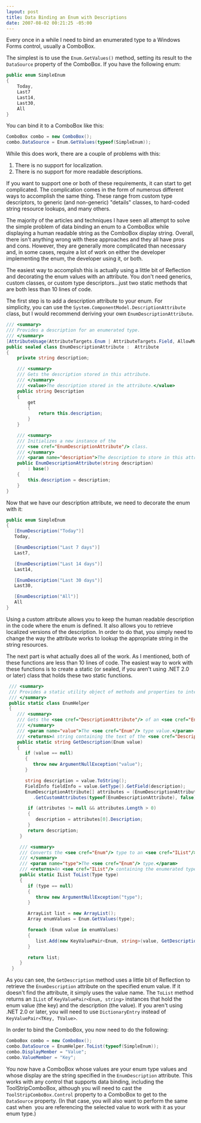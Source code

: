 ```yaml
---
layout: post
title: Data Binding an Enum with Descriptions
date: 2007-08-02 00:21:25 -05:00
---
```


Every once in a while I need to bind an enumerated type to a Windows Forms control, usually a ComboBox. 

The simplest is to use the `Enum.GetValues()` method, setting its result to the `DataSource` property of the ComboBox. If you have the following enum:

```csharp
public enum SimpleEnum
{
    Today,
    Last7
    Last14,
    Last30,
    All
}
```

You can bind it to a ComboBox like this:

```csharp
ComboBox combo = new ComboBox();
combo.DataSource = Enum.GetValues(typeof(SimpleEnum));
```

While this does work, there are a couple of problems with this:

1.  There is no support for localization. 
2.  There is no support for more readable descriptions.

If you want to support one or both of these requirements, it can start to get complicated. The complication comes in the form of numerous different ways to accomplish the same thing. These range from custom type descriptors, to generic (and non-generic) "details" classes, to hard-coded string resource lookups, and many others.

The majority of the articles and techniques I have seen all attempt to solve the simple problem of data binding an enum to a ComboBox while displaying a human readable string as the ComboBox display string. Overall, there isn't anything wrong with these approaches and they all have pros and cons. However, they are generally more complicated than necessary and, in some cases, require a lot of work on either the developer implementing the enum, the developer using it, or both.

The easiest way to accomplish this is actually using a little bit of Reflection and decorating the enum values with an attribute. You don't need generics, custom classes, or custom type descriptors...just two static methods that are both less than 10 lines of code.

The first step is to add a description attribute to your enum. For simplicity, you can use the `System.ComponentModel.DescriptionAttribute` class, but I would recommend deriving your own `EnumDescriptionAttribute`.

```csharp
/// <summary>
/// Provides a description for an enumerated type.
/// </summary>
[AttributeUsage(AttributeTargets.Enum | AttributeTargets.Field, AllowMultiple = false)]
public sealed class EnumDescriptionAttribute :  Attribute
{
    private string description;

    /// <summary>
    /// Gets the description stored in this attribute.
    /// </summary>
    /// <value>The description stored in the attribute.</value>
    public string Description
    {
        get
        {
            return this.description;
        }
    }

    /// <summary>
    /// Initializes a new instance of the 
    /// <see cref="EnumDescriptionAttribute"/> class.
    /// </summary>
    /// <param name="description">The description to store in this attribute.</param>
    public EnumDescriptionAttribute(string description)
        : base()
    {
        this.description = description;
    }
}
```

Now that we have our description attribute, we need to decorate the enum with it:

```csharp
public enum SimpleEnum
{
   [EnumDescription("Today")]
   Today,

   [EnumDescription("Last 7 days")]
   Last7,

   [EnumDescription("Last 14 days")]
   Last14,

   [EnumDescription("Last 30 days")]
   Last30,

   [EnumDescription("All")]
   All
}
```

Using a custom attribute allows you to keep the human readable description in the code where the enum is defined. It also allows you to retrieve localized versions of the description. In order to do that, you simply need to change the way the attribute works to lookup the appropriate string in the string resources.

The next part is what actually does all of the work. As I mentioned, both of these functions are less than 10 lines of code. The easiest way to work with these functions is to create a static (or sealed, if you aren't using .NET 2.0 or later) class that holds these two static functions.

```csharp
 /// <summary>
 /// Provides a static utility object of methods and properties to interact with enumerated types. 
 /// </summary>
 public static class EnumHelper
 {
    /// <summary>
    /// Gets the <see cref="DescriptionAttribute"/> of an <see cref="Enum"/> type value.
    /// </summary>
    /// <param name="value">The <see cref="Enum"/> type value.</param>
    /// <returns>A string containing the text of the <see cref="DescriptionAttribute"/>.</returns>
    public static string GetDescription(Enum value)
    {
       if (value == null)
       {
          throw new ArgumentNullException("value");
       }

       string description = value.ToString();
       FieldInfo fieldInfo = value.GetType().GetField(description);
       EnumDescriptionAttribute[] attributes = (EnumDescriptionAttribute[])fieldInfo
          .GetCustomAttributes(typeof(EnumDescriptionAttribute), false);

        if (attributes != null && attributes.Length > 0)
        {
           description = attributes[0].Description;
        }
        return description;
     }

     /// <summary>
     /// Converts the <see cref="Enum"/> type to an <see cref="IList"/> compatible object.
     /// </summary>
     /// <param name="type">The <see cref="Enum"/> type.</param>
     /// <returns>An <see cref="IList"/> containing the enumerated type value and description.</returns>
     public static IList ToList(Type type)
     {
        if (type == null)
        {
           throw new ArgumentNullException("type");
        }

        ArrayList list = new ArrayList();
        Array enumValues = Enum.GetValues(type);

        foreach (Enum value in enumValues)
        {
           list.Add(new KeyValuePair<Enum, string>(value, GetDescription(value)));
        }

        return list;
     }
  }
```
As you can see, the `GetDescription` method uses a little bit of Reflection to retrieve the `EnumDescription` attribute on the specified enum value. If it doesn't find the attribute, it simply uses the value name. The `ToList` method returns an `IList` of `KeyValuePair<Enum, string>` instances that hold the enum value (the key) and the description (the value). If you aren't using .NET 2.0 or later, you will need to use `DictionaryEntry` instead of `KeyValuePair<TKey, TValue>`.

In order to bind the ComboBox, you now need to do the following:

```csharp
ComboBox combo = new ComboBox();
combo.DataSource = EnumHelper.ToList(typeof(SimpleEnum));
combo.DisplayMember = "Value";
combo.ValueMember = "Key";
```

You now have a ComboBox whose values are your enum type values and whose display are the string specified in the `EnumDescription` attribute. This works with any control that supports data binding, including the ToolStripComboBox, although you will need to cast the `ToolStripComboBox.Control` property to a ComboBox to get to the `DataSource` property. (In that case, you will also want to perform the same cast when  you are referencing the selected value to work with it as your enum type.)
